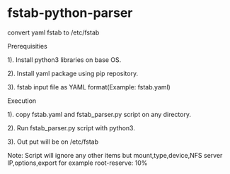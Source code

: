 # fstab-python-parser
convert yaml fstab to /etc/fstab 

Prerequisities

1). Install python3 libraries on base OS.

2). Install yaml package using pip repository.

3). fstab input file as YAML format(Example: fstab.yaml)



Execution

1). copy fstab.yaml and fstab_parser.py script on any directory.

2). Run fstab_parser.py script with python3.

3). Out put will be on /etc/fstab


Note:
Script will ignore any other items but mount,type,device,NFS server IP,options,export
for example root-reserve: 10% 

